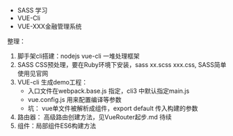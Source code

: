 

- SASS 学习
- VUE-Cli
- VUE-XXX金融管理系统





整理：

1. 脚手架cli搭建：nodejs  vue-cli 一堆处理框架
2. SASS CSS预处理，要在Ruby环境下安装，sass xx.scss xxx.css,  SASS简单使用见官网
3. VUE-cli 生成demo工程：
   - 入口文件在webpack.base.js 指定，cli3 中默认指定main.js
   - vue.config.js 用来配置编译等参数
   - 坑： vue单文件被解析成组件，export default 传入构建的参数
4. 路由器： 高级路由创建方法，见VueRouter起步.md 待续
5. 组件：局部组件ES6构建方法

